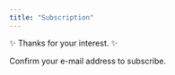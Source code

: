 ```yaml
---
title: "Subscription"
---
```


✨ Thanks for your interest. ✨

Confirm your e-mail address to subscribe.
